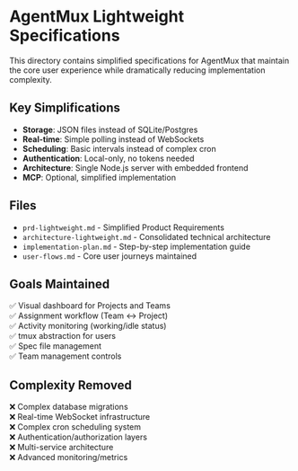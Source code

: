# AgentMux Lightweight Specifications

This directory contains simplified specifications for AgentMux that maintain the core user experience while dramatically reducing implementation complexity.

## Key Simplifications

-   **Storage**: JSON files instead of SQLite/Postgres
-   **Real-time**: Simple polling instead of WebSockets
-   **Scheduling**: Basic intervals instead of complex cron
-   **Authentication**: Local-only, no tokens needed
-   **Architecture**: Single Node.js server with embedded frontend
-   **MCP**: Optional, simplified implementation

## Files

-   `prd-lightweight.md` - Simplified Product Requirements
-   `architecture-lightweight.md` - Consolidated technical architecture
-   `implementation-plan.md` - Step-by-step implementation guide
-   `user-flows.md` - Core user journeys maintained

## Goals Maintained

✅ Visual dashboard for Projects and Teams  
✅ Assignment workflow (Team ↔ Project)  
✅ Activity monitoring (working/idle status)  
✅ tmux abstraction for users  
✅ Spec file management  
✅ Team management controls

## Complexity Removed

❌ Complex database migrations  
❌ Real-time WebSocket infrastructure  
❌ Complex cron scheduling system  
❌ Authentication/authorization layers  
❌ Multi-service architecture  
❌ Advanced monitoring/metrics
